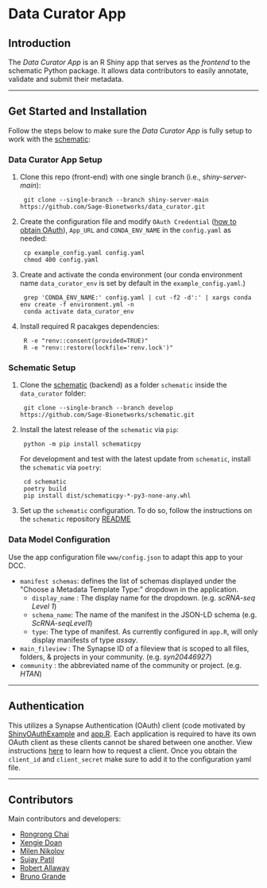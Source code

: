 # Data Curator App

## Introduction

The _Data Curator App_ is an R Shiny app that serves as the _frontend_ to the schematic Python package. It allows data contributors to easily annotate, validate and submit their metadata.

---

## Get Started and Installation

Follow the steps below to make sure the _Data Curator App_ is fully setup to work with the [schematic]:

### Data Curator App Setup

1. Clone this repo (front-end) with one single branch (i.e., *shiny-server-main*):

        git clone --single-branch --branch shiny-server-main https://github.com/Sage-Bionetworks/data_curator.git

2. Create the configuration file and modify `OAuth Credential` ([how to obtain OAuth](##-Authentication)), `App_URL` and `CONDA_ENV_NAME` in the `config.yaml` as needed:

        cp example_config.yaml config.yaml
        chmod 400 config.yaml

3. Create and activate the conda environment (our conda environment name `data_curator_env` is set by default in the `example_config.yaml`.)

        grep 'CONDA_ENV_NAME:' config.yaml | cut -f2 -d':' | xargs conda env create -f environment.yml -n
        conda activate data_curator_env    

5. Install required R pacakges dependencies:

        R -e "renv::consent(provided=TRUE)"
        R -e "renv::restore(lockfile='renv.lock')"

### Schematic Setup

1. Clone the [schematic] (backend) as a folder `schematic` inside the `data_curator` folder:

        git clone --single-branch --branch develop https://github.com/Sage-Bionetworks/schematic.git

2. Install the latest release of the `schematic` via `pip`:

        python -m pip install schematicpy

    For development and test with the latest update from `schematic`, install the `schematic` via `poetry`:

        cd schematic
        poetry build
        pip install dist/schematicpy-*-py3-none-any.whl

3. Set up the `schematic` configuration. To do so, follow the instructions on the `schematic` repository [README](https://github.com/Sage-Bionetworks/schematic/tree/develop#12-installation-requirements-and-pre-requisites)

### Data Model Configuration

Use the app configuration file `www/config.json` to adapt this app to your DCC. 

* `manifest schemas`: defines the list of schemas displayed under the "Choose a Metadata Template Type:" dropdown in the application.
    * `display_name` : The display name for the dropdown. (e.g. _scRNA-seq Level 1_)
    * `schema_name`: The name of the manifest in the JSON-LD schema (e.g. _ScRNA-seqLevel1_)  
    * `type`: The type of manifest. As currently configured in `app.R`, will only display manifests of type _assay_.
* `main_fileview` : The Synapse ID of a fileview that is scoped to all files, folders, & projects in your community.  (e.g. _syn20446927_)
* `community` : the abbreviated name of the community or project. (e.g. _HTAN_)

---

## Authentication

This utilizes a Synapse Authentication (OAuth) client (code motivated by [ShinyOAuthExample](https://github.com/brucehoff/ShinyOAuthExample) and [app.R](https://gist.github.com/jcheng5/44bd750764713b5a1df7d9daf5538aea). Each application is required to have its own OAuth client as these clients cannot be shared between one another. View instructions [here](https://docs.synapse.org/articles/using_synapse_as_an_oauth_server.html) to learn how to request a client. Once you obtain the `client_id` and `client_secret` make sure to add it to the configuration yaml file.

---

## Contributors

Main contributors and developers:

- [Rongrong Chai](https://github.com/rrchai)
- [Xengie Doan](https://github.com/xdoan)
- [Milen Nikolov](https://github.com/milen-sage)
- [Sujay Patil](https://github.com/sujaypatil96)
- [Robert Allaway](https://github.com/allaway)
- [Bruno Grande](https://github.com/BrunoGrandePhD)

<!-- Links -->

[schematic]: https://github.com/Sage-Bionetworks/schematic/tree/develop